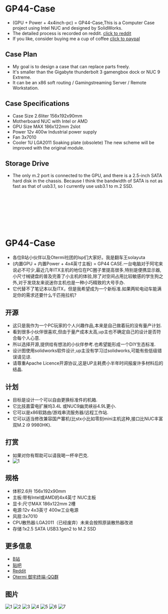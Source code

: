 # GP44-Case
* (GPU + Power + 4x4inch-pc) = GP44-Case,This is a Computer Case project using Intel NUC and designed by SolidWorks.
* The detailed process is recorded on reddit. [click to reddit](https://www.reddit.com/r/intelnuc/comments/je420p/nuc_gpu_power_my_case/)
* If you like, consider buying me a cup of coffee [click to paypal](http://paypal.me/solayuta)

## Case Plan
* My goal is to design a case that can replace parts freely.
* It's smaller than the Gigabyte thunderbolt 3 gamengbox dock or NUC 9 Extreme.
* It can be an x86 soft routing / Gamingstreaming Server / Remote Workstation.

## Case Specifications
* Case Size 2.6liter 156x192x90mm
* Motherboard NUC with Intel or AMD
* GPU Size MAX 186x122mm 2slot
* Power 12v 400w Industrial power supply
* Fan 3x7010
* Cooler 1U LGA2011 Soaking plate (obsolete) The new scheme will be improved with the original module.

## Storage Drive
* The only m.2 port is connected to the GPU, and there is a 2.5-inch SATA hard disk in the chassis. Because I think the bandwidth of SATA is not as fast as that of usb3.1, so I currently use usb3.1 to m.2 SSD.

<br/>
<br/>
<br/>
<br/>
<br/>
<br/>

# GP44-Case
* 各位B站小伙伴以及Otermi社团的lsp们大家好。我是翻车王solayuta 
* (内置GPU + 内置Power + 4x4英寸主板) = GP44 CASE.一台电脑对于阿宅来说必不可少,最近几年ITX主机的地位在PC圈子里提高很多,特别是便携显示器,小尺寸械键盘的普及完善了小主机的体验,除了对空间占用比较敏感的学生狗之外,对于发烧友来说迷你主机也是一种小巧精致的大号手办.
* 它代替不了笔记本以及ITX，但是我希望成为一个新标准.如果两轮电动车能满足你的需求还要什么千匹拖拉机?

## 开源
* 这只是我作为一个PC玩家的个人兴趣作品,本来是自己做着玩的没有量产计划.
* 看到很多小伙伴很喜欢,但由于量产成本太高,up主也不确定自己的设计是否符合每个人心意.
* 所以选择开源,提供给有想法的小伙伴参考.也希望能形成一个DIY生态标准.
* 设计图使用solidworks软件设计,up主没有学习过solidworks,可能有些低级错误请见谅.
* 请尊重Apache Licence开源协议,这是UP主耗费小半年时间报废许多材料后的结晶.

## 计划
* 目标是设计一个可以自由更换标准件的机箱.
* 它比技嘉雷电扩展坞3.4L 或NUC9幽灵峡谷4.9L更小.
* 它可以是x86软路由/游戏串流服务器/远程工作站.
* 它可以适当修改兼容国产寨机(比stx小比如零刻mini主机这种,接口比NUC丰富 双M.2 i9 9980HK).

## 打赏
* 如果对你有帮助可以请我喝一杯辛巴克.
* ![1](Screenshots/pay.png)

## 规格
* 体积2.6升 156x192x90mm
* 主板:带有Intel或AMD的4x4英寸 NUC主板
* 显卡:尺寸MAX 186x122mm 2槽
* 电源:12v 4x3英寸 400w工业电源
* 风扇:3x7010
* CPU散热器:LGA2011（已经废弃）未来会按照原装散热器改进
* 存储:1x2.5 SATA USB3.1gen2 to M.2 SSD

## 更多信息
* [B站](https://www.bilibili.com/video/BV1M54y1r7a9)
* [贴吧](https://tieba.baidu.com/p/6889419268?red_tag=2137515648)
* [Reddit](https://www.reddit.com/r/intelnuc/comments/je420p/nuc_gpu_power_my_case/)
* [Otermi 御宅终端-QQ群](https://jq.qq.com/?_wv=1027&k=Fa0sCnyl)

## 图片
![1](Screenshots/main1.png)
![2](Screenshots/main2.png)
![3](Screenshots/main3.png)
![4](Screenshots/main4.png)
![5](Screenshots/main5.png)
![6](Screenshots/main6.jpg)
![7](Screenshots/main7.jpg)
